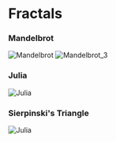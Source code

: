 # Fractals

### Mandelbrot
![Mandelbrot](https://raw.githubusercontent.com/turrentrock/Fractals/master/res/Mandelbrot.gif)
![Mandelbrot_3](https://raw.githubusercontent.com/turrentrock/Fractals/master/res/Mandelbrot_3.gif)

### Julia

![Julia](https://raw.githubusercontent.com/turrentrock/Fractals/master/res/Julia.gif)

### Sierpinski's Triangle

![Julia](https://raw.githubusercontent.com/turrentrock/Fractals/master/res/Sierpinskistriangle.gif)

